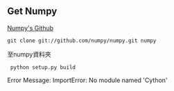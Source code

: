 ## Get Numpy

[Numpy's Github](https://github.com/numpy/numpy "https://github.com/numpy/numpy")

`git clone git://github.com/numpy/numpy.git numpy`

至numpy資料夾

` python setup.py build`

Error Message: ImportError: No module named 'Cython'


